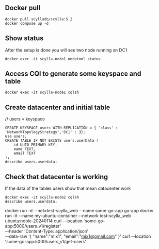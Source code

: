 ## Docker pull
```
docker pull scylladb/scylla:5.2
docker compose up -d
```
## Show status
After the setup is done you will see two node running on DC1
```
docker exec -it scylla-node1 nodetool status
```


## Access CQl to generate some keyspace and table
```
docker exec -it scylla-node1 cqlsh
```

## Create datacenter and initial table
// users = keyspace
```
CREATE KEYSPACE users WITH REPLICATION = { 'class' : 'NetworkTopologyStrategy','DC1' : 3};
use users;
CREATE TABLE IF NOT EXISTS users.userData (
    id UUID PRIMARY KEY,
    name TEXT,
    email TEXT
);
describe users.userdata;
```

## Check that datacenter is working
If the data of the tables users show that mean datacenter work
```
docker exec -it scylla-node2 cqlsh
describe users.userdata;
```


docker run -d --net=test-scylla_web --name some-go-app go-app
docker run -it --name my-ubuntu-container --network test-scylla_web ubuntu:noble-20240114
curl --location 'some-go-app:5000/users_v1/register' \
--header 'Content-Type: application/json' \
--data-raw '{
    "name":"mix1",
    "email":"mix1@gmail.com"
}'
curl --location 'some-go-app:5000/users_v1/get-users'